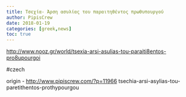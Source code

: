```yaml
---
title: Τσεχία- Άρση ασυλίας του παραιτηθέντος πρωθυπουργού
author: PipisCrew
date: 2018-01-19
categories: [greek,news]
toc: true
---
```


http://www.nooz.gr/world/tsexia-arsi-asulias-tou-paraiti8entos-pro8upourgoi

#czech

origin - http://www.pipiscrew.com/?p=11966 tsechia-arsi-asylias-tou-paretithentos-prothypourgou